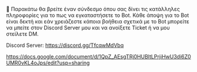 👋 Παρακάτω θα βρείτε έναν σύνδεσμο όπου σας δίνει τις κατάλληλες πληροφορίες για το πως να εγκαταστήσετε το Bot. Κάθε άποψη για το Bot είναι δεκτή και εάν χρειάζεστε κάποια βοήθεια σχετικά με το Bot μπορείτε να μπείτε στον Discord Server μου και να ανοίξετε Ticket ή να μου στείλετε DM.

Discord Server: https://discord.gg/TfcqwMdVbq

https://docs.google.com/document/d/1QpZ_AEsgTRj0HUBltLPrjiHwU3di6Z0UMR0vKL4oJps/edit?usp=sharing
